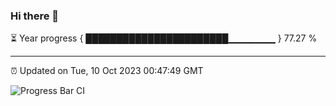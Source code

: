 ### Hi there 👋

⏳ Year progress { ███████████████████████▁▁▁▁▁▁▁ } 77.27 %

---

⏰ Updated on Tue, 10 Oct 2023 00:47:49 GMT

![Progress Bar CI](https://github.com/liununu/liununu/workflows/Progress%20Bar%20CI/badge.svg)
